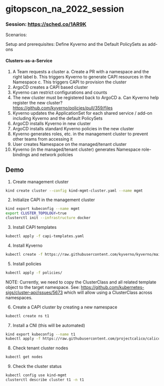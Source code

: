 # gitopscon_na_2022_session

### Session: https://sched.co/1AR9K


Scenarios:

  Setup and prerequisites:
  Define Kyverno and the Default PolicySets as add-ons


  #### Clusters-as-a-Service

  1. A Team requests a cluster 
    a. Create a PR with a namespace and the right label
    b. This triggers Kyverno to generate CAPI resources in the Namespace
    c. This triggers CAPI to provision the cluster
  2. ArgoCD creates a CAPI based cluster 
  3. Kyverno can restrict configurations and counts
  4. The new cluster must be registered back to ArgoCD
    a. Can Kyverno help register the new cluster? https://github.com/kyverno/policies/pull/359/files 
  5. Kyverno updates the ApplicationSet for each shared service / add-on including Kyverno and the default PolicySets 
  6. ArgoCD installs Kyverno in new cluster
  7. ArgoCD installs standard Kyverno policies in the new cluster
  8. Kyverno generates roles, etc. in the management cluster to prevent other teams from accessing it
  9. User creates Namespace on the managed/tenant cluster
  10. Kyverno (in the managed/tenant cluster) generates Namespace role-bindings and network policies 


## Demo

1. Create management cluster

```sh
kind create cluster --config kind-mgmt-cluster.yaml --name mgmt
```

2. Initialize CAPI in the management cluster

```sh
kind export kubeconfig --name mgmt
export CLUSTER_TOPOLOGY=true
clusterctl init --infrastructure docker
```

3. Install CAPI templates

```sh
kubectl apply -f capi-templates.yaml
```

4. Install Kyverno

```sh
kubectl create -f https://raw.githubusercontent.com/kyverno/kyverno/main/config/install.yaml
```

5. Install policies

```sh
kubectl apply -f policies/
```

NOTE: Currently, we need to copy the ClusterClass and all related template object to the target namespace. See: https://github.com/kubernetes-sigs/cluster-api/issues/5673 which will allow using a ClusterClass across namespaces.

6. Create a CAPI cluster by creating a new namespace

```sh
kubectl create ns t1
```

7. Install a CNI (this will be automated)

```sh
kind export kubeconfig --name t1
kubectl apply -f https://raw.githubusercontent.com/projectcalico/calico/v3.24.1/manifests/calico.yaml
```

8. Check tenant cluster nodes

```sh
kubectl get nodes
```

9. Check the cluster status

```sh
kubectl config use kind-mgmt
clusterctl describe cluster t1 -n t1
```
